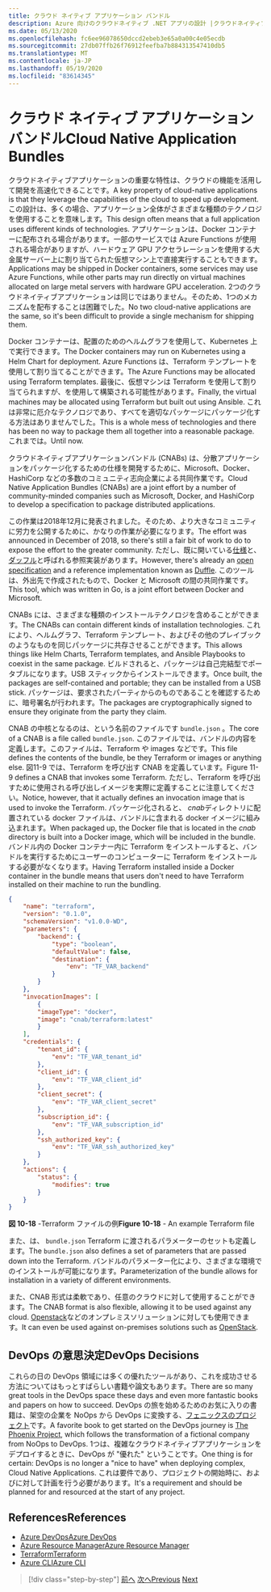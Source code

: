 ```yaml
---
title: クラウド ネイティブ アプリケーション バンドル
description: Azure 向けのクラウドネイティブ .NET アプリの設計 |クラウドネイティブアプリケーションバンドル
ms.date: 05/13/2020
ms.openlocfilehash: fc6ee96078650dccd2ebeb3e65a0a00c4e05ecdb
ms.sourcegitcommit: 27db07ffb26f76912feefba7b884313547410db5
ms.translationtype: MT
ms.contentlocale: ja-JP
ms.lasthandoff: 05/19/2020
ms.locfileid: "83614345"
---
```

# <a name="cloud-native-application-bundles"></a><span data-ttu-id="db5a7-103">クラウド ネイティブ アプリケーション バンドル</span><span class="sxs-lookup"><span data-stu-id="db5a7-103">Cloud Native Application Bundles</span></span>

<span data-ttu-id="db5a7-104">クラウドネイティブアプリケーションの重要な特性は、クラウドの機能を活用して開発を高速化できることです。</span><span class="sxs-lookup"><span data-stu-id="db5a7-104">A key property of cloud-native applications is that they leverage the capabilities of the cloud to speed up development.</span></span> <span data-ttu-id="db5a7-105">この設計は、多くの場合、アプリケーション全体がさまざまな種類のテクノロジを使用することを意味します。</span><span class="sxs-lookup"><span data-stu-id="db5a7-105">This design often means that a full application uses different kinds of technologies.</span></span> <span data-ttu-id="db5a7-106">アプリケーションは、Docker コンテナーに配布される場合があります。一部のサービスでは Azure Functions が使用される場合がありますが、ハードウェア GPU アクセラレーションを使用する大金属サーバー上に割り当てられた仮想マシン上で直接実行することもできます。</span><span class="sxs-lookup"><span data-stu-id="db5a7-106">Applications may be shipped in Docker containers, some services may use Azure Functions, while other parts may run directly on virtual machines allocated on large metal servers with hardware GPU acceleration.</span></span> <span data-ttu-id="db5a7-107">2つのクラウドネイティブアプリケーションは同じではありません。そのため、1つのメカニズムを配布することは困難でした。</span><span class="sxs-lookup"><span data-stu-id="db5a7-107">No two cloud-native applications are the same, so it's been difficult to provide a single mechanism for shipping them.</span></span>

<span data-ttu-id="db5a7-108">Docker コンテナーは、配置のためのヘルムグラフを使用して、Kubernetes 上で実行できます。</span><span class="sxs-lookup"><span data-stu-id="db5a7-108">The Docker containers may run on Kubernetes using a Helm Chart for deployment.</span></span> <span data-ttu-id="db5a7-109">Azure Functions は、Terraform テンプレートを使用して割り当てることができます。</span><span class="sxs-lookup"><span data-stu-id="db5a7-109">The Azure Functions may be allocated using Terraform templates.</span></span> <span data-ttu-id="db5a7-110">最後に、仮想マシンは Terraform を使用して割り当てられますが、を使用して構築される可能性があります。</span><span class="sxs-lookup"><span data-stu-id="db5a7-110">Finally, the virtual machines may be allocated using Terraform but built out using Ansible.</span></span> <span data-ttu-id="db5a7-111">これは非常に厄介なテクノロジであり、すべてを適切なパッケージにパッケージ化する方法はありませんでした。</span><span class="sxs-lookup"><span data-stu-id="db5a7-111">This is a whole mess of technologies and there has been no way to package them all together into a reasonable package.</span></span> <span data-ttu-id="db5a7-112">これまでは。</span><span class="sxs-lookup"><span data-stu-id="db5a7-112">Until now.</span></span>

<span data-ttu-id="db5a7-113">クラウドネイティブアプリケーションバンドル (CNABs) は、分散アプリケーションをパッケージ化するための仕様を開発するために、Microsoft、Docker、HashiCorp などの多数のコミュニティ志向企業による共同作業です。</span><span class="sxs-lookup"><span data-stu-id="db5a7-113">Cloud Native Application Bundles (CNABs) are a joint effort by a number of community-minded companies such as Microsoft, Docker, and HashiCorp to develop a specification to package distributed applications.</span></span>

<span data-ttu-id="db5a7-114">この作業は2018年12月に発表されました。そのため、より大きなコミュニティに労力を公開するために、かなりの作業が必要になります。</span><span class="sxs-lookup"><span data-stu-id="db5a7-114">The effort was announced in December of 2018, so there's still a fair bit of work to do to expose the effort to the greater community.</span></span> <span data-ttu-id="db5a7-115">ただし、既に開いている[仕様](https://github.com/deislabs/cnab-spec)と、[ダッフル](https://duffle.sh/)と呼ばれる参照実装があります。</span><span class="sxs-lookup"><span data-stu-id="db5a7-115">However, there's already an [open specification](https://github.com/deislabs/cnab-spec) and a reference implementation known as [Duffle](https://duffle.sh/).</span></span> <span data-ttu-id="db5a7-116">このツールは、外出先で作成されたもので、Docker と Microsoft の間の共同作業です。</span><span class="sxs-lookup"><span data-stu-id="db5a7-116">This tool, which was written in Go, is a joint effort between Docker and Microsoft.</span></span>

<span data-ttu-id="db5a7-117">CNABs には、さまざまな種類のインストールテクノロジを含めることができます。</span><span class="sxs-lookup"><span data-stu-id="db5a7-117">The CNABs can contain different kinds of installation technologies.</span></span> <span data-ttu-id="db5a7-118">これにより、ヘルムグラフ、Terraform テンプレート、およびその他のプレイブックのようなものを同じパッケージに共存させることができます。</span><span class="sxs-lookup"><span data-stu-id="db5a7-118">This allows things like Helm Charts, Terraform templates, and Ansible Playbooks to coexist in the same package.</span></span> <span data-ttu-id="db5a7-119">ビルドされると、パッケージは自己完結型でポータブルになります。USB スティックからインストールできます。</span><span class="sxs-lookup"><span data-stu-id="db5a7-119">Once built, the packages are self-contained and portable; they can be installed from a USB stick.</span></span>  <span data-ttu-id="db5a7-120">パッケージは、要求されたパーティからのものであることを確認するために、暗号署名が行われます。</span><span class="sxs-lookup"><span data-stu-id="db5a7-120">The packages are cryptographically signed to ensure they originate from the party they claim.</span></span>

<span data-ttu-id="db5a7-121">CNAB の中核となるのは、という名前のファイルです `bundle.json` 。</span><span class="sxs-lookup"><span data-stu-id="db5a7-121">The core of a CNAB is a file called `bundle.json`.</span></span> <span data-ttu-id="db5a7-122">このファイルでは、バンドルの内容を定義します。このファイルは、Terraform や images などです。</span><span class="sxs-lookup"><span data-stu-id="db5a7-122">This file defines the contents of the bundle, be they Terraform or images or anything else.</span></span> <span data-ttu-id="db5a7-123">図11-9 では、Terraform を呼び出す CNAB を定義しています。</span><span class="sxs-lookup"><span data-stu-id="db5a7-123">Figure 11-9 defines a CNAB that invokes some Terraform.</span></span> <span data-ttu-id="db5a7-124">ただし、Terraform を呼び出すために使用される呼び出しイメージを実際に定義することに注意してください。</span><span class="sxs-lookup"><span data-stu-id="db5a7-124">Notice, however, that it actually defines an invocation image that is used to invoke the Terraform.</span></span> <span data-ttu-id="db5a7-125">パッケージ化されると、 *cnab*ディレクトリに配置されている docker ファイルは、バンドルに含まれる docker イメージに組み込まれます。</span><span class="sxs-lookup"><span data-stu-id="db5a7-125">When packaged up, the Docker file that is located in the *cnab* directory is built into a Docker image, which will be included in the bundle.</span></span> <span data-ttu-id="db5a7-126">バンドル内の Docker コンテナー内に Terraform をインストールすると、バンドルを実行するためにユーザーのコンピューターに Terraform をインストールする必要がなくなります。</span><span class="sxs-lookup"><span data-stu-id="db5a7-126">Having Terraform installed inside a Docker container in the bundle means that users don't need to have Terraform installed on their machine to run the bundling.</span></span>

```json
{
    "name": "terraform",
    "version": "0.1.0",
    "schemaVersion": "v1.0.0-WD",
    "parameters": {
        "backend": {
            "type": "boolean",
            "defaultValue": false,
            "destination": {
                "env": "TF_VAR_backend"
            }
        }
    },
    "invocationImages": [
        {
        "imageType": "docker",
        "image": "cnab/terraform:latest"
        }
    ],
    "credentials": {
        "tenant_id": {
            "env": "TF_VAR_tenant_id"
        },
        "client_id": {
            "env": "TF_VAR_client_id"
        },
        "client_secret": {
            "env": "TF_VAR_client_secret"
        },
        "subscription_id": {
            "env": "TF_VAR_subscription_id"
        },
        "ssh_authorized_key": {
            "env": "TF_VAR_ssh_authorized_key"
        }
    },
    "actions": {
        "status": {
            "modifies": true
        }
    }
}
```

<span data-ttu-id="db5a7-127">**図 10-18** -Terraform ファイルの例</span><span class="sxs-lookup"><span data-stu-id="db5a7-127">**Figure 10-18** - An example Terraform file</span></span>

<span data-ttu-id="db5a7-128">また、は、 `bundle.json` Terraform に渡されるパラメーターのセットも定義します。</span><span class="sxs-lookup"><span data-stu-id="db5a7-128">The `bundle.json` also defines a set of parameters that are passed down into the Terraform.</span></span> <span data-ttu-id="db5a7-129">バンドルのパラメーター化により、さまざまな環境でのインストールが可能になります。</span><span class="sxs-lookup"><span data-stu-id="db5a7-129">Parameterization of the bundle allows for installation in a variety of different environments.</span></span>

<span data-ttu-id="db5a7-130">また、CNAB 形式は柔軟であり、任意のクラウドに対して使用することができます。</span><span class="sxs-lookup"><span data-stu-id="db5a7-130">The CNAB format is also flexible, allowing it to be used against any cloud.</span></span> <span data-ttu-id="db5a7-131">[Openstack](https://www.openstack.org/)などのオンプレミスソリューションに対しても使用できます。</span><span class="sxs-lookup"><span data-stu-id="db5a7-131">It can even be used against on-premises solutions such as [OpenStack](https://www.openstack.org/).</span></span>

## <a name="devops-decisions"></a><span data-ttu-id="db5a7-132">DevOps の意思決定</span><span class="sxs-lookup"><span data-stu-id="db5a7-132">DevOps Decisions</span></span>

<span data-ttu-id="db5a7-133">これらの日の DevOps 領域には多くの優れたツールがあり、これを成功させる方法についてはもっとすばらしい書籍や論文もあります。</span><span class="sxs-lookup"><span data-stu-id="db5a7-133">There are so many great tools in the DevOps space these days and even more fantastic books and papers on how to succeed.</span></span> <span data-ttu-id="db5a7-134">DevOps の旅を始めるためのお気に入りの書籍は、架空の企業を NoOps から DevOps に変換する、[フェニックスのプロジェクト](https://www.oreilly.com/library/view/the-phoenix-project/9781457191350/)です。</span><span class="sxs-lookup"><span data-stu-id="db5a7-134">A favorite book to get started on the DevOps journey is [The Phoenix Project](https://www.oreilly.com/library/view/the-phoenix-project/9781457191350/), which follows the transformation of a fictional company from NoOps to DevOps.</span></span> <span data-ttu-id="db5a7-135">1つは、複雑なクラウドネイティブアプリケーションをデプロイするときに、DevOps が "優れた" ということです。</span><span class="sxs-lookup"><span data-stu-id="db5a7-135">One thing is for certain: DevOps is no longer a "nice to have" when deploying complex, Cloud Native Applications.</span></span> <span data-ttu-id="db5a7-136">これは要件であり、プロジェクトの開始時に、およびに対して計画を行う必要があります。</span><span class="sxs-lookup"><span data-stu-id="db5a7-136">It's a requirement and should be planned for and resourced at the start of any project.</span></span>

## <a name="references"></a><span data-ttu-id="db5a7-137">References</span><span class="sxs-lookup"><span data-stu-id="db5a7-137">References</span></span>

- [<span data-ttu-id="db5a7-138">Azure DevOps</span><span class="sxs-lookup"><span data-stu-id="db5a7-138">Azure DevOps</span></span>](https://azure.microsoft.com/services/devops/)
- [<span data-ttu-id="db5a7-139">Azure Resource Manager</span><span class="sxs-lookup"><span data-stu-id="db5a7-139">Azure Resource Manager</span></span>](https://azure.microsoft.com/documentation/articles/resource-group-overview/)
- [<span data-ttu-id="db5a7-140">Terraform</span><span class="sxs-lookup"><span data-stu-id="db5a7-140">Terraform</span></span>](https://www.terraform.io/)
- [<span data-ttu-id="db5a7-141">Azure CLI</span><span class="sxs-lookup"><span data-stu-id="db5a7-141">Azure CLI</span></span>](https://docs.microsoft.com/cli/azure/)

>[!div class="step-by-step"]
><span data-ttu-id="db5a7-142">[前へ](infrastructure-as-code.md)
>[次へ](summary.md)</span><span class="sxs-lookup"><span data-stu-id="db5a7-142">[Previous](infrastructure-as-code.md)
[Next](summary.md)</span></span>
